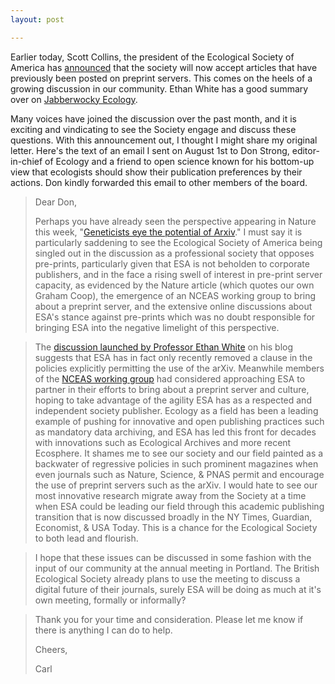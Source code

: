 ```yaml
---
layout: post

---
```


Earlier today, Scott Collins, the president of the Ecological Society of America has [announced](https://twitter.com/ESA_Prez2013/status/243335363693797376) that the society will now accept articles that have previously been posted on preprint servers.  This comes on the heels of a growing discussion in our community. Ethan White has a good summary over on [Jabberwocky Ecology](http://jabberwocky.weecology.org/2012/09/05/esa-journals-will-now-allow-papers-with-preprints/).  

Many voices have joined the discussion over the past month, and it is exciting and vindicating to see the Society engage and discuss these questions.  With this announcement out, I thought I might share my original letter. Here's the text of an email I sent on August 1st to Don Strong, editor-in-chief of Ecology and a friend to open science known for his bottom-up view that ecologists should show their publication preferences by their actions. Don kindly forwarded this email to other members of the board.  


>Dear Don,
>
>Perhaps you have already seen the perspective appearing in Nature this week, "[Geneticists eye the potential of Arxiv](http://www.nature.com/news/geneticists-eye-the-potential-of-arxiv-1.11091)." I must say it is particularly saddening to see the Ecological Society of America being singled out in the discussion as a professional society that opposes pre-prints, particularly given that ESA is not beholden to corporate publishers, and in the face a rising swell of interest in pre-print server capacity, as evidenced by the Nature article (which quotes our own Graham Coop), the emergence of an NCEAS working group to bring about a preprint server, and the extensive online discussions about ESA's stance against pre-prints which was no doubt responsible for bringing ESA into the negative limelight of this perspective. 


>   The [discussion launched by Professor Ethan White](http://jabberwocky.weecology.org/2012/07/18/esa-journals-do-not-allow-papers-with-preprints/) on his blog suggests that ESA has in fact only recently removed a clause in the policies explicitly permitting the use of the arXiv.  Meanwhile members of the [NCEAS working group](http://www.nceas.ucsb.edu/projects/12651) had considered approaching ESA to partner in their efforts to bring about a preprint server and culture, hoping to take advantage of the agility ESA has as a respected and independent society publisher. Ecology as a field has been a leading example of pushing for innovative and open publishing practices such as mandatory data archiving, and ESA has led this front for decades with innovations such as Ecological Archives and more recent Ecosphere.  It shames me to see our society and our field painted as a backwater of regressive policies in such prominent magazines when even journals such as Nature, Science, & PNAS permit and encourage the use of preprint servers such as the arXiv.  I would hate to see our most innovative research migrate away from the Society at a time when ESA could be leading our field through this academic publishing transition that is now discussed broadly in the NY Times, Guardian, Economist, & USA Today. This is a chance for the Ecological Society to both lead and flourish.  


>   I hope that these issues can be discussed in some fashion with the input of our community at the annual meeting in Portland.  The British Ecological Society already plans to use the meeting to discuss a digital future of their journals, surely ESA will be doing as much at it's own meeting, formally or informally? 


>   Thank you for your time and consideration.  Please let me know if there is anything I can do to help. 
>
>Cheers,
>
>Carl
